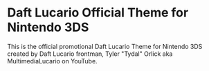 # Daft Lucario Official Theme for Nintendo 3DS

This is the official promotional Daft Lucario Theme for Nintendo 3DS created by Daft Lucario frontman, Tyler "Tydal" Orlick aka MultimediaLucario on YouTube. 
